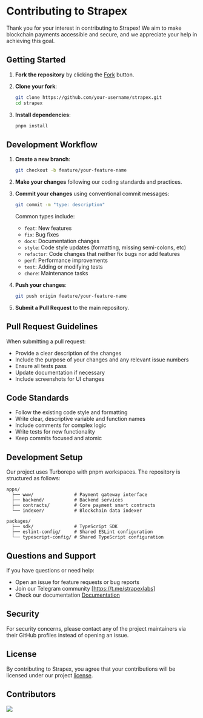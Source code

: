 # Contributing to Strapex

Thank you for your interest in contributing to Strapex! We aim to make blockchain payments accessible and secure, and we appreciate your help in achieving this goal.

## Getting Started

1. **Fork the repository** by clicking the [Fork](https://github.com/strapexlabs/strapex/fork) button.

2. **Clone your fork**:
   ```bash
   git clone https://github.com/your-username/strapex.git
   cd strapex
   ```

3. **Install dependencies**:
   ```bash
   pnpm install
   ```

## Development Workflow

1. **Create a new branch**:
   ```bash
   git checkout -b feature/your-feature-name
   ```

2. **Make your changes** following our coding standards and practices.

3. **Commit your changes** using conventional commit messages:
   ```bash
   git commit -m "type: description"
   ```
   
   Common types include:
   - `feat`: New features
   - `fix`: Bug fixes
   - `docs`: Documentation changes
   - `style`: Code style updates (formatting, missing semi-colons, etc)
   - `refactor`: Code changes that neither fix bugs nor add features
   - `perf`: Performance improvements
   - `test`: Adding or modifying tests
   - `chore`: Maintenance tasks

4. **Push your changes**:
   ```bash
   git push origin feature/your-feature-name
   ```

5. **Submit a Pull Request** to the main repository.

## Pull Request Guidelines

When submitting a pull request:
- Provide a clear description of the changes
- Include the purpose of your changes and any relevant issue numbers
- Ensure all tests pass
- Update documentation if necessary
- Include screenshots for UI changes

## Code Standards

- Follow the existing code style and formatting
- Write clear, descriptive variable and function names
- Include comments for complex logic
- Write tests for new functionality
- Keep commits focused and atomic

## Development Setup

Our project uses Turborepo with pnpm workspaces. The repository is structured as follows:

```
apps/
  ├── www/               # Payment gateway interface
  ├── backend/           # Backend services
  ├── contracts/         # Core payment smart contracts
  └── indexer/           # Blockchain data indexer

packages/
  ├── sdk/               # TypeScript SDK
  ├── eslint-config/     # Shared ESLint configuration
  └── typescript-config/ # Shared TypeScript configuration
```

## Questions and Support

If you have questions or need help:
- Open an issue for feature requests or bug reports
- Join our Telegram community [https://t.me/strapexlabs]
- Check our documentation [Documentation](README)

## Security

For security concerns, please contact any of the project maintainers via their GitHub profiles  instead of opening an issue.

## License

By contributing to Strapex, you agree that your contributions will be licensed under our project [license](LICENSE).

## Contributors
<a href="https://github.com/StrapexLabs/strapex/graphs/contributors">
  <img src="https://contrib.rocks/image?repo=StrapexLabs/strapex" />
</a>
